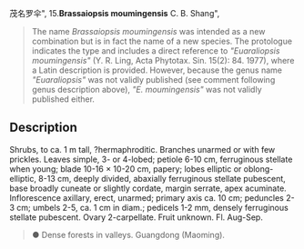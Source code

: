 茂名罗伞",
15.**Brassaiopsis moumingensis** C. B. Shang",

> The name *Brassaiopsis moumingensis* was intended as a new combination but is in fact the name of a new species. The protologue indicates the type and includes a direct reference to *\"Euaraliopsis moumingensis\"* (Y. R. Ling, Acta Phytotax. Sin. 15(2): 84. 1977), where a Latin description is provided. However, because the genus name *\"Euaraliopsis\"* was not validly published (see comment following genus description above), *\"E. moumingensis\"* was not validly published either.

## Description
Shrubs, to ca. 1 m tall, ?hermaphroditic. Branches unarmed or with few prickles. Leaves simple, 3- or 4-lobed; petiole 6-10 cm, ferruginous stellate when young; blade 10-16 × 10-20 cm, papery; lobes elliptic or oblong-elliptic, 8-13 cm, deeply divided, abaxially ferruginous stellate pubescent, base broadly cuneate or slightly cordate, margin serrate, apex acuminate. Inflorescence axillary, erect, unarmed; primary axis ca. 10 cm; peduncles 2-3 cm; umbels 2-5, ca. 1 cm in diam.; pedicels 1-2 mm, densely ferruginous stellate pubescent. Ovary 2-carpellate. Fruit unknown. Fl. Aug-Sep.

> ● Dense forests in valleys. Guangdong (Maoming).
